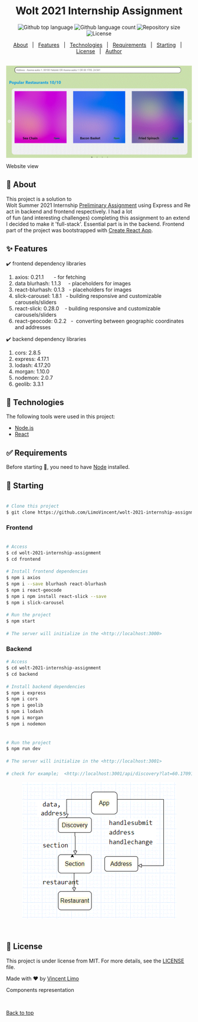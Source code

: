 <h1 align="center">Wolt 2021 Internship Assignment</h1>

<p align="center">
  <img alt="Github top language" src="https://img.shields.io/github/languages/top/VincentLimo/wolt-2021-internship-assignment?color=56BEB8">

  <img alt="Github language count" src="https://img.shields.io/github/languages/count/VincentLimo/wolt-2021-internship-assignment?color=56BEB8">

  <img alt="Repository size" src="https://img.shields.io/github/repo-size/VincentLimo/wolt-2021-internship-assignment?color=56BEB8">

  <img alt="License" src="https://img.shields.io/github/license/VincentLimo/wolt-2021-internship-assignment?color=56BEB8">
</p>

<p align="center">
  <a href="#dart-about">About</a> &#xa0; | &#xa0; 
  <a href="#sparkles-features">Features</a> &#xa0; | &#xa0;
  <a href="#rocket-technologies">Technologies</a> &#xa0; | &#xa0;
  <a href="#white_check_mark-requirements">Requirements</a> &#xa0; | &#xa0;
  <a href="#checkered_flag-starting">Starting</a> &#xa0; | &#xa0;
  <a href="#memo-license">License</a> &#xa0; | &#xa0;
  <a href="https://github.com/VincentLimo" target="_blank">Author</a>
</p>

<br>

<div align="center" id="top"  style="
  height: 250px;
  overflow: scroll;" > 
  <img src="./frontend/src/img/app.GIF" alt="Wolt 2021 Internship Assignment" />

&#xa0;

</div>

Website view

## :dart: About

This project is a solution to Wolt Summer 2021 Internship [Preliminary Assignment](https://github.com/woltapp/summer2021-internship) using Express and React in backend and frontend respectively. I had a lot of fun (and interesting challenges) completing this assignment to an extend I decided to make it 'full-stack'. Essential part is in the backend. Frontend part of the project was bootstrapped with [Create React App](https://github.com/facebook/create-react-app).

## :sparkles: Features

:heavy_check_mark: frontend dependency libraries

1. axios: 0.21.1       - for fetching
2. data blurhash: 1.1.3     - placeholders for images
3. react-blurhash: 0.1.3   - placeholders for images
4. slick-carousel: 1.8.1   - building responsive and customizable carousels/sliders
5. react-slick: 0.28.0    - building responsive and customizable carousels/sliders
6. react-geocode: 0.2.2   -  converting between geographic coordinates and addresses

:heavy_check_mark: backend dependency libraries

1.  cors: 2.8.5
2.  express: 4.17.1
3.  lodash: 4.17.20
4.  morgan: 1.10.0
5.  nodemon: 2.0.7
6.  geolib: 3.3.1

## :rocket: Technologies

The following tools were used in this project:

- [Node.js](https://nodejs.org/en/)
- [React](https://reactjs.org/)

## :white_check_mark: Requirements

Before starting :checkered_flag:, you need to have [Node](https://nodejs.org/en/) installed.

## :checkered_flag: Starting

```bash

# Clone this project
$ git clone https://github.com/LimoVincent/wolt-2021-internship-assignment


```

### Frontend

```bash

# Access
$ cd wolt-2021-internship-assignment
$ cd frontend

# Install frontend dependencies
$ npm i axios
$ npm i --save blurhash react-blurhash
$ npm i react-geocode
$ npm i npm install react-slick --save
$ npm i slick-carousel

# Run the project
$ npm start

# The server will initialize in the <http://localhost:3000>
```

### Backend

```bash
# Access
$ cd wolt-2021-internship-assignment
$ cd backend

# Install backend dependencies
$ npm i express
$ npm i cors
$ npm i geolib
$ npm i lodash
$ npm i morgan
$ npm i nodemon


# Run the project
$ npm run dev

# The server will initialize in the <http://localhost:3001>

# check for example;  <http://localhost:3001/api/discovery?lat=60.17091&lon=24.94101>

```

<div align="center"  >
  <img src="./frontend/src/img/components.GIF" alt="" />

&#xa0;

</div>

## :memo: License

This project is under license from MIT. For more details, see the [LICENSE](LICENSE.md) file.

Made with :heart: by <a href="https://github.com/LimoVincent" target="_blank">Vincent Limo</a>

Components representation

&#xa0;

<a href="#top">Back to top</a>
